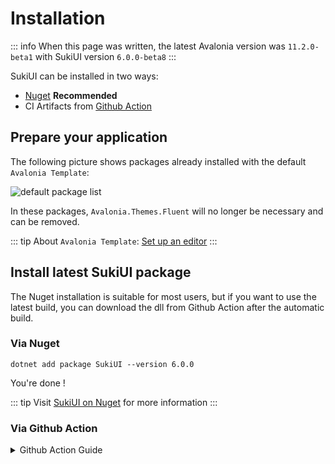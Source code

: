 # Installation

::: info
When this page was written, the latest Avalonia version was `11.2.0-beta1` with SukiUI version `6.0.0-beta8`
:::

SukiUI can be installed in two ways:
- [Nuget](https://www.nuget.org/packages/SukiUI) **Recommended**
- CI Artifacts from [Github Action](https://github.com/kikipoulet/SukiUI/actions/workflows/build.yml)

## Prepare your application

The following picture shows packages already installed with the default `Avalonia Template`:

![](/getting-started/introduction-default-package-list.webp "default package list")

In these packages, `Avalonia.Themes.Fluent` will no longer be necessary and can be removed.

::: tip
About `Avalonia Template`: [Set up an editor](https://docs.avaloniaui.net/docs/get-started/set-up-an-editor)
:::

## Install latest SukiUI package

The Nuget installation is suitable for most users, but if you want to use the latest build, you can download the dll from Github Action after the automatic build.

### Via Nuget

```
dotnet add package SukiUI --version 6.0.0
```

You're done !

::: tip
Visit [SukiUI on Nuget](https://www.nuget.org/packages/SukiUI) for more information
:::

### Via Github Action

<details>
  <summary>Github Action Guide</summary>

1. Visit [SukiUI CI](https://github.com/kikipoulet/SukiUI/actions/workflows/build.yml)
2. Select the latest workflow
![](/getting-started/introduction-workflow.webp "workflow")

3. Download the artifact
![](/getting-started/introduction-artifact.webp "artifact")

4. Add reference
![](/getting-started/introduction-reference.webp "reference")

5. Select `SukiUI.dll` you downloaded

::: tip
The package list should be:

![](/getting-started/introduction-final-package-list.webp "package list")
:::
 </details>
